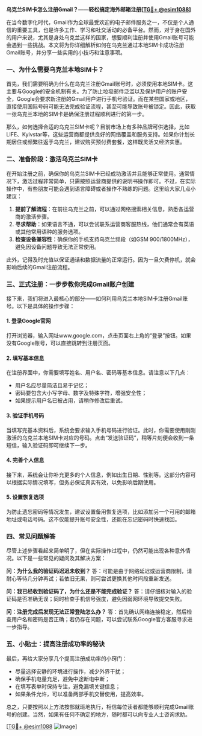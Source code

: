 **乌克兰SIM卡怎么注册Gmail？——轻松搞定海外邮箱注册[[TG💪+ @esim1088](https://t.me/s/esim1088)]**

在当今数字化时代，Gmail作为全球最受欢迎的电子邮件服务之一，不仅是个人通信的重要工具，也是许多工作、学习和社交活动的必备平台。然而，对于身在国外的用户来说，尤其是身处乌克兰这样的国家，想要顺利注册并使用Gmail账号可能会遇到一些挑战。本文将为你详细解析如何在乌克兰通过本地SIM卡成功注册Gmail账号，并分享一些实用的小技巧和注意事项。

### 一、为什么需要乌克兰本地SIM卡？

首先，我们需要明确为什么在乌克兰注册Gmail账号时，必须使用本地SIM卡。这主要与Google的安全机制有关。为了防止垃圾邮件泛滥以及保护用户的账户安全，Google会要求新注册的Gmail用户进行手机号验证。而在某些国家或地区，直接使用国际号码可能无法完成验证流程，甚至可能导致账号被锁定。因此，获取一张乌克兰本地的SIM卡是确保注册过程顺利进行的第一步。

那么，如何选择合适的乌克兰SIM卡呢？目前市场上有多种品牌可供选择，比如LIFE、Kyivstar等，这些运营商都提供良好的网络覆盖和服务支持。如果你计划长期居住或频繁往返于乌克兰，建议购买预付费套餐，这样既灵活又经济实惠。

### 二、准备阶段：激活乌克兰SIM卡

在开始注册之前，确保你的乌克兰SIM卡已经成功激活并且能够正常使用。通常情况下，激活过程非常简单，只需按照运营商提供的说明书操作即可。不过，在实际操作中，有些朋友可能会遇到语言障碍或者操作不熟练的问题。这里给大家几点小建议：

1. **提前了解流程**：在前往乌克兰之前，可以通过网络搜索相关信息，熟悉各运营商的激活步骤。
2. **寻求帮助**：如果语言不通，可以尝试联系运营商客服热线，他们通常会有英语或其他常用语种的服务选项。
3. **检查设备兼容性**：确保你的手机支持乌克兰频段（如GSM 900/1800MHz），避免因设备问题导致无法正常使用。

此外，记得及时充值以保证通话和数据流量的正常运行。因为一旦欠费停机，就会影响后续的Gmail注册流程。

### 三、正式注册：一步步教你完成Gmail账户创建

接下来，我们将进入最核心的部分——如何利用乌克兰本地SIM卡注册Gmail账号。以下是具体的操作步骤：

#### 1. 登录Google官网

打开浏览器，输入网址www.google.com，点击页面右上角的“登录”按钮。如果没有Google账号，可以直接跳转到注册页面。

#### 2. 填写基本信息

在注册界面中，你需要填写姓名、用户名、密码等基本信息。请注意以下几点：
- 用户名应尽量简洁且易于记忆；
- 密码要包含大小写字母、数字及特殊字符，增强安全性；
- 如果提示用户名已被占用，请稍作修改后重试。

#### 3. 验证手机号码

当填写完基本资料后，系统会要求输入手机号码进行验证。此时，你需要使用刚刚激活的乌克兰本地SIM卡对应的号码。点击“发送验证码”，稍等片刻便会收到一条短信，输入验证码即可继续下一步。

#### 4. 完善个人信息

接下来，系统会让你补充更多的个人信息，例如出生日期、性别等。这部分内容可以根据实际情况填写，但务必保证真实有效，以免影响后期使用。

#### 5. 设置恢复选项

为防止遗忘密码等情况发生，建议设置备用恢复选项，比如添加另一个可用的邮箱地址或电话号码。这不仅能提升账号安全性，还能在忘记密码时快速找回。

### 四、常见问题解答

尽管上述步骤看起来简单明了，但在实际操作过程中，仍然可能出现各种意外情况。以下是一些常见的疑问及其解决方案：

**问：为什么我的验证码迟迟未收到？**
答：可能是由于网络延迟或运营商限制，请耐心等待几分钟再试；若依旧无果，则可尝试更换其他时间段重新发送。

**问：我已经收到验证码了，为什么还是不能完成验证？**
答：请仔细核对输入的验证码是否准确无误；同时检查手机信号强度，避免因弱网环境导致提交失败。

**问：注册完成后发现无法正常登陆怎么办？**
答：首先确认网络连接稳定，然后检查用户名和密码是否正确；若仍存在问题，可以尝试联系Google官方客服寻求进一步指导。

### 五、小贴士：提高注册成功率的秘诀

最后，再给大家分享几个提高注册成功率的小窍门：
- 尽量选择安静的环境进行操作，减少外界干扰；
- 确保手机电量充足，避免中途断电中断；
- 在填写表单时保持专注，避免漏填关键信息；
- 如果条件允许，可以准备两部手机交替使用，提高效率。

总之，只要按照以上方法按部就班地执行，相信每位读者都能够顺利完成Gmail账号的创建。当然，如果有任何不确定的地方，随时都可以向专业人士咨询求助。

[[TG💪+ @esim1088](https://t.me/s/esim1088) ![Image](https://i.postimg.cc/4NQfJmqS/Snipaste-2025-05-13-00-14-12.png)]